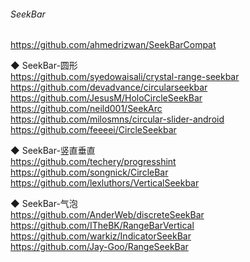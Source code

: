 ###### SeekBar

https://github.com/ahmedrizwan/SeekBarCompat

◆ SeekBar-圆形  
https://github.com/syedowaisali/crystal-range-seekbar  
https://github.com/devadvance/circularseekbar  
https://github.com/JesusM/HoloCircleSeekBar  
https://github.com/neild001/SeekArc  
https://github.com/milosmns/circular-slider-android  
https://github.com/feeeei/CircleSeekbar  


◆ SeekBar-竖直垂直  
https://github.com/techery/progresshint  
https://github.com/songnick/CircleBar    
https://github.com/lexluthors/VerticalSeekbar  


◆ SeekBar-气泡  
https://github.com/AnderWeb/discreteSeekBar  
https://github.com/ITheBK/RangeBarVertical  
https://github.com/warkiz/IndicatorSeekBar  
https://github.com/Jay-Goo/RangeSeekBar  


